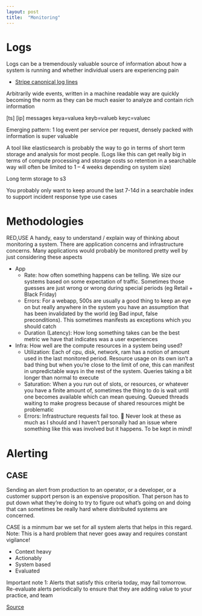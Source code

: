 ```yaml
---
layout: post
title:  "Monitoring"
---
```


# Logs
Logs can be a tremendously valuable source of information about how a system is running and whether individual users are experiencing pain

- [Stripe canonical log lines](https://stripe.com/blog/canonical-log-lines)

Arbitrarily wide events, written in a machine readable way are quickly becoming the norm as they can be much easier to analyze and contain rich information

[ts] [ip] messages keya=valuea keyb=valueb keyc=valuec

Emerging pattern: 1 log event per service per request, densely packed with information is super valuable

A tool like elasticsearch is probably the way to go in terms of short term storage and analysis for most people. (Logs like this can get really big in terms of compute processing and storage costs so retention in a searchable way will often be limited to 1 – 4 weeks depending on system size)

Long term storage to s3

You probably only want to keep around the last 7-14d in a searchable index to support incident response type use cases

# Methodologies

RED,USE
A handy, easy to understand / explain way of thinking about monitoring a system. There are application concerns and infrastructure concerns. Many applications would probably be monitored pretty well by just considering these aspects

- App
  - Rate: how often something happens can be telling. We size our systems based on some expectation of traffic. Sometimes those guesses are just wrong or wrong during special periods (eg Retail + Black Friday)
  - Errors: For a webapp, 500s are usually a good thing to keep an eye on but really anywhere in the system you have an assumption that has been invalidated by the world (eg Bad input, false preconditions). This sometimes manifests as exceptions which you should catch
  - Duration (Latency): How long something takes can be the best metric we have that indicates was a user experiences
- Infra: How well are the compute resources in a system being used?
  - Utilization: Each of cpu, disk, network, ram has a notion of amount used in the last monitored period. Resource usage on its own isn’t a bad thing but when you’re close to the limit of one, this can manifest in unpredictable ways in the rest of the system. Queries taking a bit longer than normal to execute
  - Saturation: When a you run out of slots, or resources, or whatever you have a finite amount of, sometimes the thing to do is wait until one becomes available which can mean queuing. Queued threads waiting to make progress because of shared resources might be problematic
  - Errors: Infrastructure requests fail too. 🙂 Never look at these as much as I should and I haven’t personally had an issue where something like this was involved but it happens. To be kept in mind!

# Alerting

## CASE

Sending an alert from production to an operator, or a developer, or a customer support person is an expensive proposition. That person has to put down what they’re doing to try to figure out what’s going on and doing that can sometimes be really hard where distributed systems are concerned.

CASE is a minmum bar we set for all system alerts that helps in this regard. Note: This is a hard problem that never goes away and requires constant vigilance!

- Context heavy
- Actionably
- System based
- Evaluated

Important note 1: Alerts that satisfy this criteria today, may fail tomorrow. Re-evaluate alerts periodically to ensure that they are adding value to your practice, and team

[Source](http://onemogin.com/monitoring/case-method-better-monitoring-for-humans.html)
